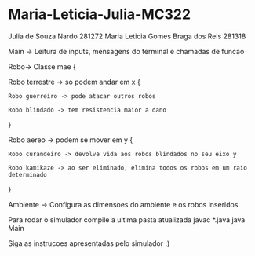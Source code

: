 # Maria-Leticia-Julia-MC322

Julia de Souza Nardo 281272
Maria Leticia Gomes Braga dos Reis 281318

Main -> Leitura de inputs, mensagens do terminal e chamadas de funcao

Robo-> Classe mae {

  Robo terrestre -> so podem andar em x {
  
    Robo guerreiro -> pode atacar outros robos
    
    Robo blindado -> tem resistencia maior a dano
  }
  
  Robo aereo -> podem se mover em y {
  
    Robo curandeiro -> devolve vida aos robos blindados no seu eixo y
    
    Robo kamikaze -> ao ser eliminado, elimina todos os robos em um raio determinado
    
  }

Ambiente -> Configura as dimensoes do ambiente e os robos inseridos

Para rodar o simulador compile a ultima pasta atualizada 
javac *.java
java Main

Siga as instrucoes apresentadas pelo simulador :)
